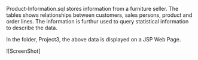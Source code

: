 Product-Information.sql stores information from a furniture seller. The tables shows relationships between customers, sales persons, product and order lines. The information is furthur used to query statistical information to describe the data.

In the folder, Project3, the above data is displayed on a JSP Web Page.

![ScreenShot] <a href="https://aishafarooque.github.io/home/images/jspPage.png"> </a>
